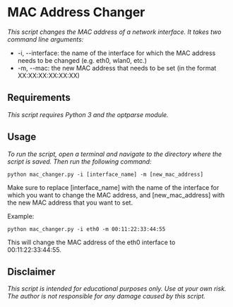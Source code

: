 # MAC Address Changer

*This script changes the MAC address of a network interface. It takes two command line arguments:*

- -i, --interface: the name of the interface for which the MAC address needs to be changed (e.g. eth0, wlan0, etc.)
- -m, --mac: the new MAC address that needs to be set (in the format XX:XX:XX:XX:XX:XX)

## Requirements

*This script requires Python 3 and the optparse module.*

## Usage

*To run the script, open a terminal and navigate to the directory where the script is saved. Then run the following command:*
```
python mac_changer.py -i [interface_name] -m [new_mac_address]
```

Make sure to replace [interface_name] with the name of the interface for which you want to change the MAC address, and [new_mac_address] with the new MAC address that you want to set.

Example:
```
python mac_changer.py -i eth0 -m 00:11:22:33:44:55
```

This will change the MAC address of the eth0 interface to 00:11:22:33:44:55.

## Disclaimer

*This script is intended for educational purposes only. Use at your own risk. The author is not responsible for any damage caused by this script.*